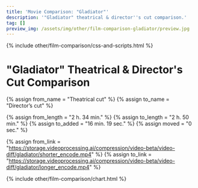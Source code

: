 ```yaml
---
title: 'Movie Comparison: "Gladiator"'
description: '"Gladiator" theatrical & director''s cut comparison.'
tag: []
preview_img: /assets/img/other/film-comparison-gladiator/preview.jpg
---
```


{% include other/film-comparison/css-and-scripts.html %}

# "Gladiator" Theatrical & Director's Cut Comparison

{% assign from_name = "Theatrical cut" %}
{% assign to_name = "Director’s cut" %}

{% assign from_length = "2 h. 34 min." %}
{% assign to_length = "2 h. 50 min." %}
{% assign to_added = "16 min. 19 sec." %}
{% assign moved = "0 sec." %}

{% assign from_link = "https://storage.videoprocessing.ai/compression/video-beta/video-diff/gladiator/shorter_encode.mp4" %}
{% assign to_link = "https://storage.videoprocessing.ai/compression/video-beta/video-diff/gladiator/longer_encode.mp4" %}

{% include other/film-comparison/chart.html %}

<script>create_charts([17,25115,1654,20629,512,14270,88,88,6476,25,25,9093,33,33,73,1677,285,1203,1954,18274,436,136,141,44,15926,5609,23516,2374,7908,4025,19033,763,257,53,103,1,7422,1708,2495,1308,14341,449,9159,713,3050,1,13763,2,10145,], [4,0,4,0,4,0,4,3,0,4,3,0,4,3,0,4,3,0,4,0,4,3,0,4,0,4,0,4,0,4,0,4,3,0,4,3,0,4,0,4,0,4,0,4,0,3,0,4,0,], [], 23.976, "Theatrical cut", "Director’s cut", "frame(-s)");</script>
